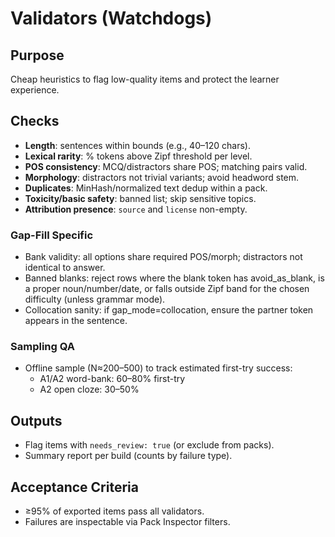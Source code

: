 # Validators (Watchdogs)

## Purpose

Cheap heuristics to flag low-quality items and protect the learner experience.

## Checks

- **Length**: sentences within bounds (e.g., 40–120 chars).
- **Lexical rarity**: % tokens above Zipf threshold per level.
- **POS consistency**: MCQ/distractors share POS; matching pairs valid.
- **Morphology**: distractors not trivial variants; avoid headword stem.
- **Duplicates**: MinHash/normalized text dedup within a pack.
- **Toxicity/basic safety**: banned list; skip sensitive topics.
- **Attribution presence**: `source` and `license` non-empty.

### Gap-Fill Specific

- Bank validity: all options share required POS/morph; distractors not identical to answer.
- Banned blanks: reject rows where the blank token has avoid_as_blank, is a proper noun/number/date, or falls outside Zipf band for the chosen difficulty (unless grammar mode).
- Collocation sanity: if gap_mode=collocation, ensure the partner token appears in the sentence.

### Sampling QA

- Offline sample (N≈200–500) to track estimated first-try success:
  - A1/A2 word-bank: 60–80% first-try
  - A2 open cloze: 30–50%

## Outputs

- Flag items with `needs_review: true` (or exclude from packs).
- Summary report per build (counts by failure type).

## Acceptance Criteria

- ≥95% of exported items pass all validators.
- Failures are inspectable via Pack Inspector filters.
